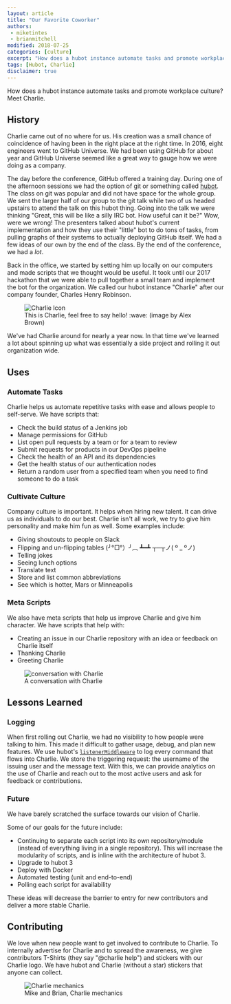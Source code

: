 ```yaml
---
layout: article
title: "Our Favorite Coworker"
authors:
 - miketintes
 - brianmitchell
modified: 2018-07-25
categories: [culture]
excerpt: "How does a hubot instance automate tasks and promote workplace culture? Meet Charlie."
tags: [Hubot, Charlie]
disclaimer: true
---
```


How does a hubot instance automate tasks and promote workplace culture? Meet Charlie.

## History

Charlie came out of no where for us. His creation was a small chance of coincidence of having been in the right place at the right time. In 2016, eight engineers went to GitHub Universe. We had been using GitHub for about year and GitHub Universe seemed like a great way to gauge how we were doing as a company.

The day before the conference, GitHub offered a training day. During one of the afternoon sessions we had the option of git or something called [hubot](https://hubot.github.com/). The class on git was popular and did not have space for the whole group. We sent the larger half of our group to the git talk while two of us headed upstairs to attend the talk on this hubot thing. Going into the talk we were thinking "Great, this will be like a silly IRC bot. How useful can it be?" Wow, were we wrong! The presenters talked about hubot's current implementation and how they use their "little" bot to do tons of tasks, from pulling graphs of their systems to actually deploying GitHub itself. We had a few ideas of our own by the end of the class. By the end of the conference, we had a *lot*.

Back in the office, we started by setting him up locally on our computers and made scripts that we thought would be useful. It took until our 2017 hackathon that we were able to pull together a small team and implement the bot for the organization. We called our hubot instance "Charlie" after our company founder, Charles Henry Robinson.

<figure>
	<img src="{{site.url}}{{site.baseurl}}/images/posts/2018/charlie-star.svg" alt="Charlie Icon" aria-label="Robot head with a mustache, wearing a brown cowboy hat with a gold star on the front, and a bandana around the neck">
	<figcaption>This is Charlie, feel free to say hello! :wave: (image by Alex Brown)</figcaption>
</figure>

We've had Charlie around for nearly a year now. In that time we've learned a lot about spinning up what was essentially a side project and rolling it out organization wide.

## Uses

### Automate Tasks
Charlie helps us automate repetitive tasks with ease and allows people to self-serve. We have scripts that:
- Check the build status of a Jenkins job
- Manage permissions for GitHub
- List open pull requests by a team or for a team to review
- Submit requests for products in our DevOps pipeline
- Check the health of an API and its dependencies
- Get the health status of our authentication nodes
- Return a random user from a specified team when you need to find someone to do a task

### Cultivate Culture
Company culture is important. It helps when hiring new talent. It can drive us as individuals to do our best.
Charlie isn't all work, we try to give him personality and make him fun as well. Some examples include:
- Giving shoutouts to people on Slack
- Flipping and un-flipping tables (╯°□°）╯︵ ┻━┻ ┬─┬ノ( º _ ºノ)
- Telling jokes
- Seeing lunch options
- Translate text
- Store and list common abbreviations
- See which is hotter, Mars or Minneapolis

### Meta Scripts
We also have meta scripts that help us improve Charlie and give him character. We have scripts that help with:
- Creating an issue in our Charlie repository with an idea or feedback on Charlie itself
- Thanking Charlie
- Greeting Charlie

<figure>
	<img src="{{site.url}}{{site.baseurl}}/images/posts/2018/charlie-conversation.png" alt="conversation with Charlie" aria-label="An example conversation with Charlie: asking for an acronym and getting the holidays for the current year">
	<figcaption>A conversation with Charlie</figcaption>
</figure>

## Lessons Learned

### Logging

When first rolling out Charlie, we had no visibility to how people were talking to him. This made it difficult to gather usage, debug, and plan new features. We use hubot's [`listenerMiddleware`](https://hubot.github.com/docs/scripting/#listener-middleware) to log every command that flows into Charlie. We store the triggering request: the username of the issuing user and the message text. With this, we can provide analytics on the use of Charlie and reach out to the most active users and ask for feedback or contributions.

### Future

We have barely scratched the surface towards our vision of Charlie.

Some of our goals for the future include:
- Continuing to separate each script into its own repository/module (instead of everything living in a single repository). This will increase the modularity of scripts, and is inline with the architecture of hubot 3.
- Upgrade to hubot 3
- Deploy with Docker
- Automated testing (unit and end-to-end)
- Polling each script for availability

These ideas will decrease the barrier to entry for new contributors and deliver a more stable Charlie.

## Contributing

We love when new people want to get involved to contribute to Charlie. To internally advertise for Charlie and to spread the awareness, we give contributors T-Shirts (they say "@charlie help") and stickers with our Charlie logo. We have hubot and Charlie (without a star) stickers that anyone can collect.

<figure>
	<img src="{{site.url}}{{site.baseurl}}/images/posts/2018/charlie-mechanics.jpg" alt="Charlie mechanics" aria-label="Mike and Brian wearing t-shirts with the text &quot;@charlie help&quot; on the front">
	<figcaption>Mike and Brian, Charlie mechanics</figcaption>
</figure>
